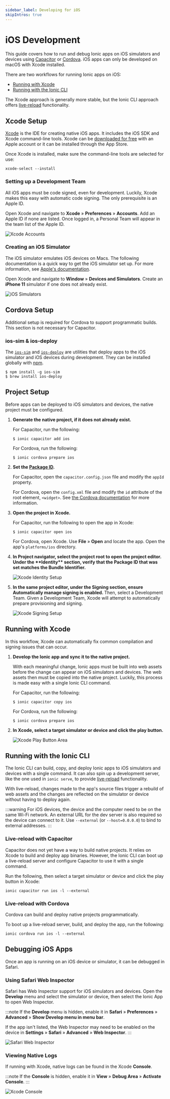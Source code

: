 ```yaml
---
sidebar_label: Developing for iOS
skipIntros: true
---
```


# iOS Development

This guide covers how to run and debug Ionic apps on iOS simulators and devices using [Capacitor](../reference/glossary.md#capacitor) or [Cordova](../reference/glossary.md#cordova). iOS apps can only be developed on macOS with Xcode installed.

There are two workflows for running Ionic apps on iOS:

- [Running with Xcode](#running-with-xcode)
- [Running with the Ionic CLI](#running-with-the-ionic-cli)

The Xcode approach is generally more stable, but the Ionic CLI approach offers [live-reload](../reference/glossary.md#livereload) functionality.

## Xcode Setup

[Xcode](https://developer.apple.com/xcode/) is the IDE for creating native iOS apps. It includes the iOS SDK and Xcode command-line tools. Xcode can be [downloaded for free](https://developer.apple.com/download/) with an Apple account or it can be installed through the App Store.

Once Xcode is installed, make sure the command-line tools are selected for use:

```shell
xcode-select --install
```

### Setting up a Development Team

All iOS apps must be code signed, even for development. Luckily, Xcode makes this easy with automatic code signing. The only prerequisite is an Apple ID.

Open Xcode and navigate to **Xcode** &raquo; **Preferences** &raquo; **Accounts**. Add an Apple ID if none are listed. Once logged in, a Personal Team will appear in the team list of the Apple ID.

![Xcode Accounts](/img/installation/ios-xcode-accounts.png)

### Creating an iOS Simulator

The iOS simulator emulates iOS devices on Macs. The following documentation is a quick way to get the iOS simulator set up. For more information, see [Apple's documentation](https://developer.apple.com/library/content/documentation/IDEs/Conceptual/simulator_help_topics/Chapter/Chapter.html).

Open Xcode and navigate to **Window** &raquo; **Devices and Simulators**. Create an **iPhone 11** simulator if one does not already exist.

![iOS Simulators](/img/installation/ios-xcode-simulators-setup.png)

## Cordova Setup

Additional setup is required for Cordova to support programmatic builds. This section is not necessary for Capacitor.

### ios-sim & ios-deploy

The [`ios-sim`](https://github.com/ios-control/ios-sim) and [`ios-deploy`](https://github.com/ios-control/ios-deploy) are utilities that deploy apps to the iOS simulator and iOS devices during development. They can be installed globally with [npm](../reference/glossary.md#npm).

```shell
$ npm install -g ios-sim
$ brew install ios-deploy
```

## Project Setup

Before apps can be deployed to iOS simulators and devices, the native project must be configured.

1. <strong>Generate the native project, if it does not already exist.</strong>

   For Capacitor, run the following:

   ```shell
   $ ionic capacitor add ios
   ```

   For Cordova, run the following:

   ```shell
   $ ionic cordova prepare ios
   ```

1. <strong>Set the [Package ID](../reference/glossary.md#package-id).</strong>

   For Capacitor, open the `capacitor.config.json` file and modify the `appId` property.

   For Cordova, open the `config.xml` file and modify the `id` attribute of the root element, `<widget>`. See [the Cordova documentation](https://cordova.apache.org/docs/en/latest/config_ref/#widget) for more information.

1. <strong>
     Open the project in <b>Xcode</b>.
   </strong>

   For Capacitor, run the following to open the app in Xcode:

   ```shell
   $ ionic capacitor open ios
   ```

   For Cordova, open Xcode. Use **File** &raquo; **Open** and locate the app. Open the app's `platforms/ios` directory.

1. <strong>
     In <b>Project navigator</b>, select the project root to open the project editor. Under the **Identity** section,
     verify that the Package ID that was set matches the Bundle Identifier.
   </strong>

   ![Xcode Identity Setup](/img/running/ios-xcode-identity-setup.png)

1. <strong>
     In the same project editor, under the <b>Signing</b> section, ensure <b>Automatically manage signing</b> is
     enabled.
   </strong> Then, select a Development Team. Given a Development Team, Xcode will attempt to automatically prepare provisioning
   and signing.

   ![Xcode Signing Setup](/img/running/ios-xcode-signing-setup.png)

## Running with Xcode

In this workflow, Xcode can automatically fix common compilation and signing issues that can occur.

1. <strong>Develop the Ionic app and sync it to the native project.</strong>

   With each meaningful change, Ionic apps must be built into web assets before the change can appear on iOS simulators and devices. The web assets then must be copied into the native project. Luckily, this process is made easy with a single Ionic CLI command.

   For Capacitor, run the following:

   ```shell
   $ ionic capacitor copy ios
   ```

   For Cordova, run the following:

   ```shell
   $ ionic cordova prepare ios
   ```

1. <strong>In Xcode, select a target simulator or device and click the play button.</strong>

   ![Xcode Play Button Area](/img/running/ios-xcode-play-button-area.png)

## Running with the Ionic CLI

The Ionic CLI can build, copy, and deploy Ionic apps to iOS simulators and devices with a single command. It can also spin up a development server, like the one used in `ionic serve`, to provide [live-reload](../reference/glossary.md#livereload) functionality.

With live-reload, changes made to the app's source files trigger a rebuild of web assets and the changes are reflected on the simulator or device without having to deploy again.

:::warning
For iOS devices, the device and the computer need to be on the same Wi-Fi network. An external URL for the dev server is also required so the device can connect to it. Use `--external` (or `--host=0.0.0.0`) to bind to external addresses.
:::

### Live-reload with Capacitor

Capacitor does not yet have a way to build native projects. It relies on Xcode to build and deploy app binaries. However, the Ionic CLI can boot up a live-reload server and configure Capacitor to use it with a single command.

Run the following, then select a target simulator or device and click the play button in Xcode:

```shell
ionic capacitor run ios -l --external
```

### Live-reload with Cordova

Cordova can build and deploy native projects programmatically.

To boot up a live-reload server, build, and deploy the app, run the following:

```shell
ionic cordova run ios -l --external
```

## Debugging iOS Apps

Once an app is running on an iOS device or simulator, it can be debugged in Safari.

### Using Safari Web Inspector

Safari has Web Inspector support for iOS simulators and devices. Open the **Develop** menu and select the simulator or device, then select the Ionic App to open Web Inspector.

:::note
If the **Develop** menu is hidden, enable it in **Safari** &raquo; **Preferences** &raquo; **Advanced** &raquo; **Show Develop menu in menu bar**.

If the app isn't listed, the Web Inspector may need to be enabled on the device in **Settings** &raquo; **Safari** &raquo; **Advanced** &raquo; **Web Inspector**.
:::

![Safari Web Inspector](/img/running/ios-safari-web-inspector-timelines.png)

### Viewing Native Logs

If running with Xcode, native logs can be found in the Xcode **Console**.

:::note
If the **Console** is hidden, enable it in **View** &raquo; **Debug Area** &raquo; **Activate Console**.
:::

![Xcode Console](/img/running/ios-xcode-console.png)

